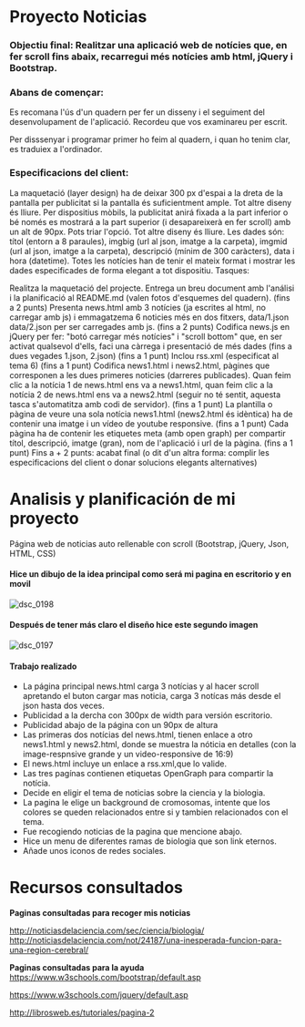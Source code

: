 # Proyecto Noticias
### Objectiu final: Realitzar una aplicació web de notícies que, en fer scroll fins abaix, recarregui més notícies amb html, jQuery i Bootstrap.


### Abans de començar:

Es recomana l'ús d'un quadern per fer un disseny i el seguiment del desenvolupament de l'aplicació. Recordeu que vos examinareu per escrit.

Per disssenyar i programar primer ho feim al quadern, i quan ho tenim clar, es traduiex a l'ordinador.


### Especificacions del client:

La maquetació (layer design) ha de deixar 300 px d'espai a la dreta de la pantalla per publicitat si la pantalla és suficientment ample. Tot altre diseny és lliure.
Per dispositius mòbils, la publicitat anirá fixada a la part inferior o bé només es mostrará a la part superior (i desapareixerà en fer scroll) amb un alt de 90px. Pots triar l'opció. Tot altre diseny és lliure.
Les dades són: títol (entorn a 8 paraules), imgbig (url al json, imatge a la carpeta), imgmid (url al json, imatge a la carpeta), descripció (mínim de 300 caràcters), data i hora (datetime).
Totes les notícies han de tenir el mateix format i mostrar les dades especificades de forma elegant a tot dispositiu.
Tasques:

Realitza la maquetació del projecte. Entrega un breu document amb l'análisi i la planificació al README.md (valen fotos d'esquemes del quadern).
(fins a 2 punts)
Presenta news.html amb 3 notícies (ja escrites al html, no carregar amb js) i emmagatzema 6 noticies més en dos fitxers, data/1.json data/2.json per ser carregades amb js.
(fins a 2 punts)
Codifica news.js en jQuery per fer: "botó carregar més notícies" i "scroll bottom" que, en ser activat qualsevol d'ells, faci una càrrega i presentació de més dades (fins a dues vegades 1.json, 2.json)
(fins a 1 punt)
Inclou rss.xml (especificat al tema 6)
(fins a 1 punt)
Codifica news1.html i news2.html, pàgines que corresponen a les dues primeres noticies (darreres publicades). Quan feim clic a la notícia 1 de news.html ens va a news1.html, quan feim clic a la notícia 2 de news.html ens va a news2.html (seguir no té sentit, aquesta tasca s'automatitza amb codi de servidor).
(fins a 1 punt)
La plantilla o pàgina de veure una sola notícia news1.html (news2.html és idèntica) ha de contenir una imatge i un vídeo de youtube responsive. 
(fins a 1 punt)
Cada pàgina ha de contenir les etiquetes meta (amb open graph) per compartir títol, descripció, imatge (gran), nom de l'aplicació i url de la pàgina. 
(fins a 1 punt)
Fins a + 2 punts: acabat final (o dit d'un altra forma: complir les especificacions del client o donar solucions elegants alternatives)

# Analisis y planificación de mi proyecto

Página web de noticias auto rellenable con scroll (Bootstrap, jQuery, Json, HTML, CSS)

#### Hice un dibujo de la idea principal como será mi pagina en escritorio y en movil  
![dsc_0198](https://cloud.githubusercontent.com/assets/22870341/26745635/b26be2ec-47eb-11e7-9ff6-336a471446be.jpg)

#### Después de tener más claro el diseño hice este segundo imagen
![dsc_0197](https://cloud.githubusercontent.com/assets/22870341/26745636/b26c7338-47eb-11e7-90ee-5f098ade1427.jpg)
 
 #### Trabajo realizado
 * La página principal news.html carga 3 notícias y al hacer scroll apretando el buton cargar mas noticia, carga 3 notícas más desde el   json hasta dos veces.
* Publicidad a la dercha con 300px de width para versión escritorio.
* Publicidad abajo de la página con un 90px de altura
* Las primeras dos notícias del news.html, tienen enlace a otro news1.html y news2.html, donde se muestra la nóticia en detalles (con la   image-respnsive grande y un video-responsive de 16:9)
* El news.html incluye un enlace a rss.xml,que lo valide.
* Las tres pagínas contienen etiquetas OpenGraph para compartir la notícia.
* Decide en eligir el tema de noticias sobre la ciencia y la biologia.
* La pagina le elige un background de cromosomas, intente que los colores se queden relacionados entre si y tambien relacionados con el tema.
* Fue recogiendo noticias de la pagina que mencione abajo.
* Hice un menu de diferentes ramas de biologia que son link eternos.
* Añade unos iconos de redes sociales.
# Recursos consultados

**Paginas consultadas para recoger mis noticias**

http://noticiasdelaciencia.com/sec/ciencia/biologia/   
http://noticiasdelaciencia.com/not/24187/una-inesperada-funcion-para-una-region-cerebral/

**Paginas consultadas para la ayuda**  
https://www.w3schools.com/bootstrap/default.asp

https://www.w3schools.com/jquery/default.asp

http://librosweb.es/tutoriales/pagina-2

